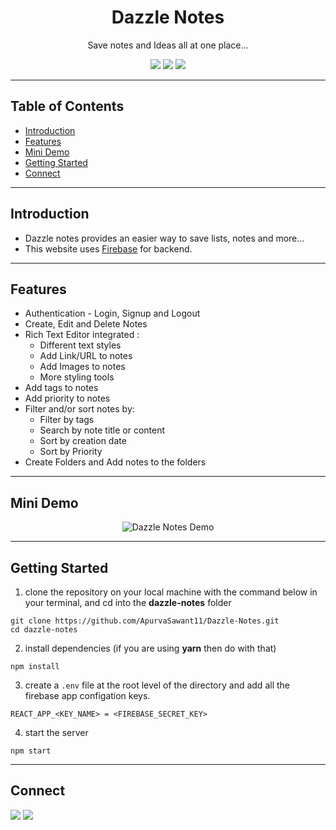 <div align="center">

# Dazzle Notes

<p>Save notes and Ideas all at one place...</p>

![](https://img.shields.io/badge/React-20232A?style=for-the-badge&logo=react&logoColor=61DAFB)
![](https://img.shields.io/badge/React_Router-CA4245?style=for-the-badge&logo=react-router&logoColor=white)
![](https://img.shields.io/badge/CSS3-1572B6?style=for-the-badge&logo=css3&logoColor=white)

</div>

---

## Table of Contents

- [Introduction](#introduction)
- [Features](#features)
- [Mini Demo](#mini-demo)
- [Getting Started](#getting-started)
- [Connect](#connect)

---
## Introduction

- Dazzle notes provides an easier way to save lists, notes and more...
- This website uses [Firebase](https://firebase.google.com/) for backend.

---
## Features

- Authentication - Login, Signup and Logout
- Create, Edit and Delete Notes
- Rich Text Editor integrated :
  - Different text styles
  - Add Link/URL to notes
  - Add Images to notes
  - More styling tools
- Add tags to notes
- Add priority to notes
- Filter and/or sort notes by:
  - Filter by tags
  - Search by note title or content
  - Sort by creation date
  - Sort by Priority
- Create Folders and Add notes to the folders

---
## Mini Demo

<div align="center">
  
![Dazzle Notes Demo](https://media.giphy.com/media/OqnJRfaTOIJT00KhSF/giphy.gif)
  
</div>

---
## Getting Started


1. clone the repository on your local machine with the command below in your terminal, and cd into the **dazzle-notes** folder

```
git clone https://github.com/ApurvaSawant11/Dazzle-Notes.git
cd dazzle-notes
```

2. install dependencies (if you are using **yarn** then do with that)

```
npm install
```

3. create a `.env` file at the root level of the directory and add all the firebase app configation keys.

```
REACT_APP_<KEY_NAME> = <FIREBASE_SECRET_KEY>
```

4. start the server

```
npm start
```

---

## Connect

<a href="https://twitter.com/ApurvaSawant11"><img src="https://img.shields.io/badge/Twitter-1DA1F2?style=for-the-badge&logo=twitter&logoColor=white"/></a>
<a href="https://www.linkedin.com/in/apurvasawant11/"><img src="https://img.shields.io/badge/LinkedIn-0077B5?style=for-the-badge&logo=linkedin&logoColor=white"/></a>
